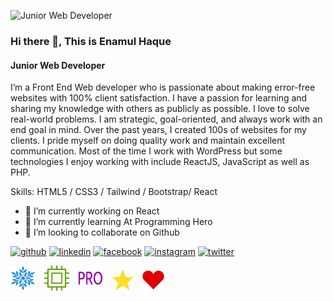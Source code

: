 ![Junior Web Developer](https://scontent.fdac24-2.fna.fbcdn.net/v/t39.30808-6/283078158_3190800761178880_1457786477631349183_n.jpg?stp=dst-jpg_p720x720&_nc_cat=108&ccb=1-7&_nc_sid=e3f864&_nc_eui2=AeFTnyb24Zq_bgib8_8HRShYNFKGYcuPpyw0UoZhy4-nLCMLKeCSogVC41MaUD9GF3bXlaa1X2mTpXzMFGvgO8D7&_nc_ohc=gE_BSv9BsnEAX-am-yY&_nc_ht=scontent.fdac24-2.fna&oh=00_AT8N-y2j3h8c5DRcPwqQv33qVRadsn8OgR82fLZEYUVUhw&oe=62C4284B)

### Hi there 👋, This is Enamul Haque
#### Junior Web Developer


I’m a Front End Web developer who is passionate about making error-free websites with 100% client satisfaction. I have a passion for learning and sharing my knowledge with others as publicly as possible. I love to solve real-world problems. I am strategic, goal-oriented, and always work with an end goal in mind. Over the past years, I created 100s of websites for my clients. I pride myself on doing quality work and maintain excellent communication. Most of the time I work with WordPress but some technologies I enjoy working with include ReactJS, JavaScript as well as PHP.



Skills: HTML5 / CSS3 / Tailwind / Bootstrap/ React

- 🔭 I’m currently working on React 
- 🌱 I’m currently learning At Programming Hero 
- 👯 I’m looking to collaborate on Github 


[<img src='https://cdn.jsdelivr.net/npm/simple-icons@3.0.1/icons/github.svg' alt='github' height='40'>](https://github.com/https://github.com/Enamulhaque0)  [<img src='https://cdn.jsdelivr.net/npm/simple-icons@3.0.1/icons/linkedin.svg' alt='linkedin' height='40'>](https://www.linkedin.com/in/https://www.linkedin.com/in/mohammad-enamul-haque-35148422a//)  [<img src='https://cdn.jsdelivr.net/npm/simple-icons@3.0.1/icons/facebook.svg' alt='facebook' height='40'>](https://www.facebook.com/https://www.facebook.com/inamahmed0)  [<img src='https://cdn.jsdelivr.net/npm/simple-icons@3.0.1/icons/instagram.svg' alt='instagram' height='40'>](https://www.instagram.com/https://www.instagram.com/mohammad.enamul.haque//)  [<img src='https://cdn.jsdelivr.net/npm/simple-icons@3.0.1/icons/twitter.svg' alt='twitter' height='40'>](https://twitter.com/https://twitter.com/inamahmed00)  

<a href='https://archiveprogram.github.com/'><img src='https://raw.githubusercontent.com/acervenky/animated-github-badges/master/assets/acbadge.gif' width='40' height='40'></a> <a href='https://docs.github.com/en/developers'><img src='https://raw.githubusercontent.com/acervenky/animated-github-badges/master/assets/devbadge.gif' width='40' height='40'></a> <a href='https://github.com/pricing'><img src='https://raw.githubusercontent.com/acervenky/animated-github-badges/master/assets/pro.gif' width='40' height='40'></a> <a href='https://stars.github.com/'><img src='https://raw.githubusercontent.com/acervenky/animated-github-badges/master/assets/starbadge.gif' width='35' height='35'></a> <a href='https://docs.github.com/en/github/supporting-the-open-source-community-with-github-sponsors'><img src='https://raw.githubusercontent.com/acervenky/animated-github-badges/master/assets/sponsorbadge.gif' width='35' height='35'></a> 

